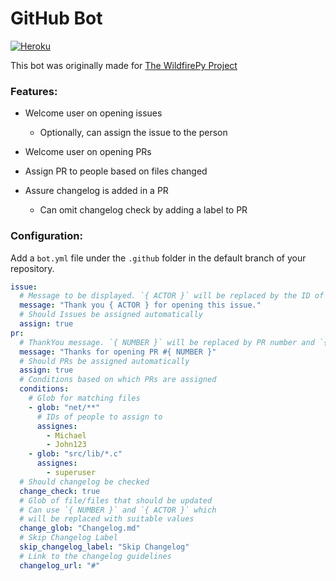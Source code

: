# GitHub Bot

[![Heroku](https://heroku-badge.herokuapp.com/?app=heroku-badge)](https://wildfirepy-bot.herokuapp.com/)

This bot was originally made for [The WildfirePy Project](https://github.com/wildfirepy)

### Features:

- Welcome user on opening issues

  - Optionally, can assign the issue to the person

- Welcome user on opening PRs
- Assign PR to people based on files changed
- Assure changelog is added in a PR
  - Can omit changelog check by adding a label to PR

### Configuration:

Add a `bot.yml` file under the `.github` folder in the default branch of your repository.

```yaml
issue:
  # Message to be displayed. `{ ACTOR }` will be replaced by the ID of the person who opened this issue. Similarly `{ NUMBER }` will be replaced by the issue number
  message: "Thank you { ACTOR } for opening this issue."
  # Should Issues be assigned automatically
  assign: true
pr:
  # ThankYou message. `{ NUMBER }` will be replaced by PR number and `{ ACTOR }` will be replaced by ID of person opening PR
  message: "Thanks for opening PR #{ NUMBER }"
  # Should PRs be assigned automatically
  assign: true
  # Conditions based on which PRs are assigned
  conditions:
    # Glob for matching files
    - glob: "net/**"
      # IDs of people to assign to
      assignes:
        - Michael
        - John123
    - glob: "src/lib/*.c"
      assignes:
        - superuser
  # Should changelog be checked
  change_check: true
  # Glob of file/files that should be updated
  # Can use `{ NUMBER }` and `{ ACTOR }` which
  # will be replaced with suitable values
  change_glob: "Changelog.md"
  # Skip Changelog Label
  skip_changelog_label: "Skip Changelog"
  # Link to the changelog guidelines
  changelog_url: "#"
```
